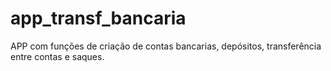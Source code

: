 # app_transf_bancaria
APP com funções de criação de contas bancarias, depósitos, transferência entre contas e saques.
